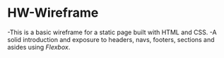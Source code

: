 # HW-Wireframe
-This is a basic wireframe for a static page built with HTML and CSS.
-A solid introduction and exposure to headers, navs, footers, sections and asides using *Flexbox*.
